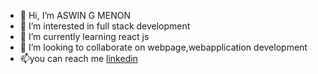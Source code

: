 - 👋 Hi, I’m ASWIN G MENON
- 👀 I’m interested in full stack development
- 🌱 I’m currently learning react js
- 💞️ I’m looking to collaborate on webpage,webapplication development
- 📫you can reach me [linkedin](linkedin.com/in/agm2002)

